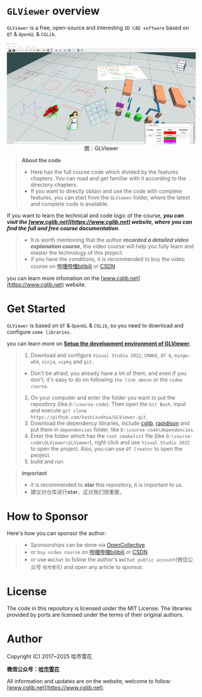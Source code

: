 # `GLViewer` overview
`GLViewer` is a free, open-source and interesting `3D CAD software` based on `QT` & `OpenGL` & `CGLib`.

<img src="./doc/img/total2.png" alt="GLViewer" width="900" align="middle" style="display: block; margin-left: auto; margin-right: auto;"/>
<figcaption style="text-align: center;">图：GLViewer</figcaption>

>**About the code**
> + Here has the full course code which divided by the features chapters. You can read and get familiar with it according to the directory chapters. 
> + If you want to directly obtain and use the code with complete features, you can start from the `GLViewer` folder, where the latest and complete code is available.

If you want to learn the technical and code logic of the course, ***you can visit the [www.cglib.net](https://www.cglib.net) website, where you can find the full and free course documentation***.

> + It is worth mentioning that the author ***recorded a detailed video explanation course***, the video course will help you fully learn and master the technology of this project.
> + if you have the conditions, it is recommended to buy the video course on [哔哩哔哩bilibili](https://space.bilibili.com/386294314) or [CSDN](https://edu.csdn.net/course/detail/40091)

you can learn more infomation on the [www.cglib.net](https://www.cglib.net) website.

# Get Started
`GLViewer` is based on `QT` & `OpenGL` & `CGLib`, so you need to download and configure `some libraries`.

you can learn more on **[Setup the development environment of GLViewer](https://www.cglib.net/01%20setup%20the%20development%20environment/)**.

>1. Download and configure `Visual Studio 2022`, `CMAKE`, `QT 6`, `mingw-w64`, `ninja`, `vcpkg` and `git`. 
>   + Don't be afraid, you already have a lot of them, and even if you don't, it's easy to do on following `the link above` or the `video course`.
>2. On your computer and enter the folder you want to put the repository (like `D:\course-code`). Then open the `Git Bash`, input and execute `git clone https://github.com/hashixuehua/GLViewer.git`.
>3. Download the dependency libraries, include [cglib](https://www.cglib.net/intro/), [rapidjson](https://github.com/Tencent/rapidjson) and put them in `dependencies` folder, like `D:\course-code\dependencies`.
>4. Enter the folder which has the `root cmakelist` file (like `D:\course-code\GLViewer\GLViewer`), right click and use `Visual Studio 2022` to open the project. Also, you can use `QT Creator` to open the peoject.
>5. build and run.

>**important**
> + it is recommended to **star** this repository, it is important to us.
> + 建议对仓库进行**star**，这对我们很重要。

# How to Sponsor
Here's how you can sponsor the author:

> + Sponsorships can be done via [OpenCollective](https://opencollective.com/cglib)
> + or `buy video course` on [哔哩哔哩bilibili](https://space.bilibili.com/386294314) or [CSDN](https://edu.csdn.net/course/detail/40091)
> + or use `WeChat` to follow the author's `WeChat public account`(微信公众号 `哈市雪花`) and open any article to sponsor.

# License
The code in this repository is licensed under the MIT License. The libraries provided by ports are licensed under the terms of their original authors. 

# Author
Copyright (C) 2017~2025 哈市雪花

**微信公众号：[哈市雪花](https://mp.weixin.qq.com/s/KRMuyvCr70Nuw5ZW0HWasw)**

All information and updates are on the website, welcome to follow: [www.cglib.net](https://www.cglib.net).